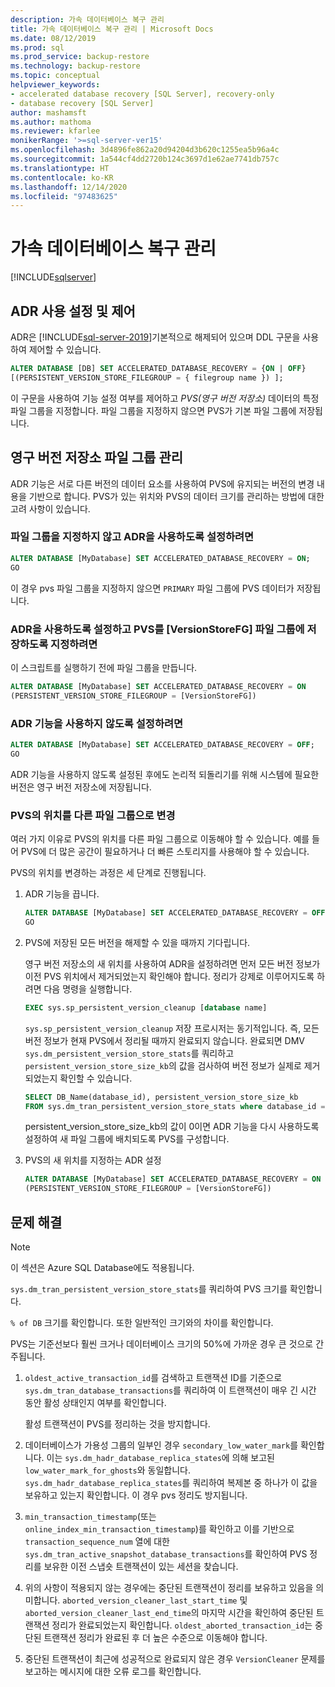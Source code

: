 ```yaml
---
description: 가속 데이터베이스 복구 관리
title: 가속 데이터베이스 복구 관리 | Microsoft Docs
ms.date: 08/12/2019
ms.prod: sql
ms.prod_service: backup-restore
ms.technology: backup-restore
ms.topic: conceptual
helpviewer_keywords:
- accelerated database recovery [SQL Server], recovery-only
- database recovery [SQL Server]
author: mashamsft
ms.author: mathoma
ms.reviewer: kfarlee
monikerRange: '>=sql-server-ver15'
ms.openlocfilehash: 3d4896fe862a20d94204d3b620c1255ea5b96a4c
ms.sourcegitcommit: 1a544cf4dd2720b124c3697d1e62ae7741db757c
ms.translationtype: HT
ms.contentlocale: ko-KR
ms.lasthandoff: 12/14/2020
ms.locfileid: "97483625"
---
```

# <a name="manage-accelerated-database-recovery"></a>가속 데이터베이스 복구 관리

[!INCLUDE[sqlserver](../includes/applies-to-version/sqlserver2019.md)]

## <a name="enabling-and-controlling-adr"></a>ADR 사용 설정 및 제어

ADR은 [!INCLUDE[sql-server-2019](../includes/sssqlv15-md.md)]기본적으로 해제되어 있으며 DDL 구문을 사용하여 제어할 수 있습니다.
```sql
ALTER DATABASE [DB] SET ACCELERATED_DATABASE_RECOVERY = {ON | OFF}
[(PERSISTENT_VERSION_STORE_FILEGROUP = { filegroup name }) ];

```

이 구문을 사용하여 기능 설정 여부를 제어하고 *PVS(영구 버전 저장소)* 데이터의 특정 파일 그룹을 지정합니다. 파일 그룹을 지정하지 않으면 PVS가 기본 파일 그룹에 저장됩니다.

## <a name="managing-the-persistent-version-store-filegroup"></a>영구 버전 저장소 파일 그룹 관리
ADR 기능은 서로 다른 버전의 데이터 요소를 사용하여 PVS에 유지되는 버전의 변경 내용을 기반으로 합니다.
PVS가 있는 위치와 PVS의 데이터 크기를 관리하는 방법에 대한 고려 사항이 있습니다.

### <a name="to-enable-adr-without-specifying-a-filegroup"></a>파일 그룹을 지정하지 않고 ADR을 사용하도록 설정하려면

```sql
ALTER DATABASE [MyDatabase] SET ACCELERATED_DATABASE_RECOVERY = ON;
GO
```

이 경우 pvs 파일 그룹을 지정하지 않으면 `PRIMARY` 파일 그룹에 PVS 데이터가 저장됩니다.

### <a name="to-enable-adr-and-specify-that-the-pvs-should-be-stored-in-the-versionstorefg-filegroup"></a>ADR을 사용하도록 설정하고 PVS를 [VersionStoreFG] 파일 그룹에 저장하도록 지정하려면

이 스크립트를 실행하기 전에 파일 그룹을 만듭니다.

```sql
ALTER DATABASE [MyDatabase] SET ACCELERATED_DATABASE_RECOVERY = ON
(PERSISTENT_VERSION_STORE_FILEGROUP = [VersionStoreFG])
```

### <a name="to-disable-the-adr-feature"></a>ADR 기능을 사용하지 않도록 설정하려면

```sql
ALTER DATABASE [MyDatabase] SET ACCELERATED_DATABASE_RECOVERY = OFF;
GO
```

ADR 기능을 사용하지 않도록 설정된 후에도 논리적 되돌리기를 위해 시스템에 필요한 버전은 영구 버전 저장소에 저장됩니다.

### <a name="change-the-location-of-the-pvs-to-a-different-filegroup"></a>PVS의 위치를 다른 파일 그룹으로 변경

여러 가지 이유로 PVS의 위치를 다른 파일 그룹으로 이동해야 할 수 있습니다. 예를 들어 PVS에 더 많은 공간이 필요하거나 더 빠른 스토리지를 사용해야 할 수 있습니다.

PVS의 위치를 변경하는 과정은 세 단계로 진행됩니다.

1. ADR 기능을 끕니다.

   ```sql
   ALTER DATABASE [MyDatabase] SET ACCELERATED_DATABASE_RECOVERY = OFF;
   GO
   ```

2. PVS에 저장된 모든 버전을 해제할 수 있을 때까지 기다립니다.

   영구 버전 저장소의 새 위치를 사용하여 ADR을 설정하려면 먼저 모든 버전 정보가 이전 PVS 위치에서 제거되었는지 확인해야 합니다. 정리가 강제로 이루어지도록 하려면 다음 명령을 실행합니다.

   ```sql
   EXEC sys.sp_persistent_version_cleanup [database name]
   ```

   `sys.sp_persistent_version_cleanup` 저장 프로시저는 동기적입니다. 즉, 모든 버전 정보가 현재 PVS에서 정리될 때까지 완료되지 않습니다.  완료되면 DMV `sys.dm_persistent_version_store_stats`를 쿼리하고 `persistent_version_store_size_kb`의 값을 검사하여 버전 정보가 실제로 제거되었는지 확인할 수 있습니다.

   ```sql
   SELECT DB_Name(database_id), persistent_version_store_size_kb 
   FROM sys.dm_tran_persistent_version_store_stats where database_id = [MyDatabaseID]
   ```

   persistent_version_store_size_kb의 값이 0이면 ADR 기능을 다시 사용하도록 설정하여 새 파일 그룹에 배치되도록 PVS를 구성합니다.

1. PVS의 새 위치를 지정하는 ADR 설정

   ```sql
   ALTER DATABASE [MyDatabase] SET ACCELERATED_DATABASE_RECOVERY = ON
   (PERSISTENT_VERSION_STORE_FILEGROUP = [VersionStoreFG])
   ```

## <a name="troubleshooting"></a>문제 해결

> [!NOTE]
> 이 섹션은 Azure SQL Database에도 적용됩니다.

`sys.dm_tran_persistent_version_store_stats`를 쿼리하여 PVS 크기를 확인합니다.

`% of DB` 크기를 확인합니다. 또한 일반적인 크기와의 차이를 확인합니다.

PVS는 기준선보다 훨씬 크거나 데이터베이스 크기의 50%에 가까운 경우 큰 것으로 간주됩니다. 

1. `oldest_active_transaction_id`를 검색하고 트랜잭션 ID를 기준으로 `sys.dm_tran_database_transactions`를 쿼리하여 이 트랜잭션이 매우 긴 시간 동안 활성 상태인지 여부를 확인합니다.

   활성 트랜잭션이 PVS를 정리하는 것을 방지합니다.

1. 데이터베이스가 가용성 그룹의 일부인 경우 `secondary_low_water_mark`를 확인합니다. 이는 `sys.dm_hadr_database_replica_states`에 의해 보고된 `low_water_mark_for_ghosts`와 동일합니다. `sys.dm_hadr_database_replica_states`를 쿼리하여 복제본 중 하나가 이 값을 보유하고 있는지 확인합니다. 이 경우 pvs 정리도 방지됩니다.
1. `min_transaction_timestamp`(또는 `online_index_min_transaction_timestamp`)를 확인하고 이를 기반으로 `transaction_sequence_num` 열에 대한 `sys.dm_tran_active_snapshot_database_transactions`를 확인하여 PVS 정리를 보유한 이전 스냅숏 트랜잭션이 있는 세션을 찾습니다.
1. 위의 사항이 적용되지 않는 경우에는 중단된 트랜잭션이 정리를 보유하고 있음을 의미합니다. `aborted_version_cleaner_last_start_time` 및 `aborted_version_cleaner_last_end_time`의 마지막 시간을 확인하여 중단된 트랜잭션 정리가 완료되었는지 확인합니다. `oldest_aborted_transaction_id`는 중단된 트랜잭션 정리가 완료된 후 더 높은 수준으로 이동해야 합니다.
1. 중단된 트랜잭션이 최근에 성공적으로 완료되지 않은 경우 `VersionCleaner` 문제를 보고하는 메시지에 대한 오류 로그를 확인합니다.
